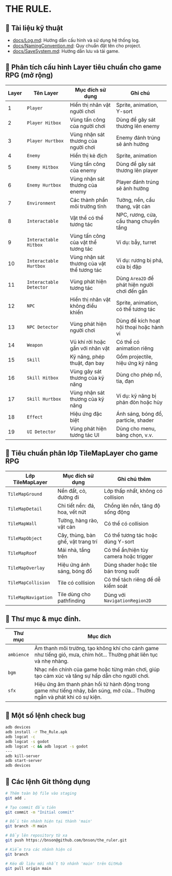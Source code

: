 # THE RULE.


## 📄 Tài liệu kỹ thuật
- [docs/Log.md](./docs/Log.md): Hướng dẫn cấu hình và sử dụng hệ thống log.
- [docs/NamingConvention.md](./docs/NamingConvention.md): Quy chuẩn đặt tên cho project.
- [docs/SaveSystem.md](./docs/SaveSystem.md): Hướng dẫn lưu và tải game.


## 🧩 Phân tích cấu hình Layer tiêu chuẩn cho game RPG (mở rộng)
| Layer | Tên Layer               | Mục đích sử dụng | Ghi chú |
|-------|-------------------------|------------------|--------|
| 1     | `Player`                | Hiển thị nhân vật người chơi | Sprite, animation, Y-sort |
| 2     | `Player Hitbox`         | Vùng tấn công của người chơi | Dùng để gây sát thương lên enemy |
| 3     | `Player Hurtbox`        | Vùng nhận sát thương của người chơi | Enemy đánh trúng sẽ ảnh hưởng |
| 4     | `Enemy`                 | Hiển thị kẻ địch | Sprite, animation |
| 5     | `Enemy Hitbox`          | Vùng tấn công của enemy | Dùng để gây sát thương lên player |
| 6     | `Enemy Hurtbox`         | Vùng nhận sát thương của enemy | Player đánh trúng sẽ ảnh hưởng |
| 7     | `Environment`           | Các thành phần môi trường tĩnh | Tường, nền, cầu thang, vật cản |
| 8     | `Interactable`          | Vật thể có thể tương tác | NPC, rương, cửa, cầu thang chuyển tầng |
| 9     | `Interactable Hitbox`   | Vùng tấn công của vật thể tương tác | Ví dụ: bẫy, turret |
| 10    | `Interactable Hurtbox`  | Vùng nhận sát thương của vật thể tương tác | Ví dụ: rương bị phá, cửa bị đập |
| 11    | `Interactable Detector` | Vùng phát hiện tương tác | Dùng `Area2D` để phát hiện người chơi đến gần |
| 12    | `NPC`                   | Hiển thị nhân vật không điều khiển | Sprite, animation, có thể tương tác |
| 13    | `NPC Detector`          | Vùng phát hiện người chơi | Dùng để kích hoạt hội thoại hoặc hành vi |
| 14    | `Weapon`                | Vũ khí rời hoặc gắn với nhân vật | Có thể có animation riêng |
| 15    | `Skill`                 | Kỹ năng, phép thuật, đạn bay | Gồm projectile, hiệu ứng kỹ năng |
| 16    | `Skill Hitbox`          | Vùng gây sát thương của kỹ năng | Dùng cho phép nổ, tia, đạn |
| 17    | `Skill Hurtbox`         | Vùng nhận sát thương của kỹ năng | Ví dụ: kỹ năng bị phản đòn hoặc hủy |
| 18    | `Effect`                | Hiệu ứng đặc biệt | Ánh sáng, bóng đổ, particle, shader |
| 19    | `UI Detector`           | Vùng phát hiện tương tác UI | Dùng cho menu, bảng chọn, v.v.


## 🧱 Tiêu chuẩn phân lớp TileMapLayer cho game RPG
| Lớp TileMapLayer     | Mục đích sử dụng                         | Ghi chú thêm                              |
|----------------------|------------------------------------------|-------------------------------------------|
| `TileMapGround`      | Nền đất, cỏ, đường đi                    | Lớp thấp nhất, không có collision         |
| `TileMapDetail`      | Chi tiết nền: đá, hoa, vết nứt           | Chồng lên nền, tăng độ sống động          |
| `TileMapWall`        | Tường, hàng rào, vật cản                 | Có thể có collision                       |
| `TileMapObject`      | Cây, thùng, bàn ghế, vật trang trí       | Có thể tương tác hoặc dùng Y-sort         |
| `TileMapRoof`        | Mái nhà, tầng trên                       | Có thể ẩn/hiện tùy camera hoặc trigger    |
| `TileMapOverlay`     | Hiệu ứng ánh sáng, bóng đổ               | Dùng shader hoặc tile bán trong suốt      |
| `TileMapCollision`   | Tile có collision                        | Có thể tách riêng để dễ kiểm soát         |
| `TileMapNavigation`  | Tile dùng cho pathfinding                | Dùng với `NavigationRegion2D`             |

## 🧱 Thư mục & mục đính.
| **Thư mục** | **Mục đích** |
|-------------|--------------|
| `ambience`  | Âm thanh môi trường, tạo không khí cho cảnh game như tiếng gió, mưa, chim hót... Thường phát liên tục và nhẹ nhàng. |
| `bgm`       | Nhạc nền chính của game hoặc từng màn chơi, giúp tạo cảm xúc và tăng sự hấp dẫn cho người chơi. |
| `sfx`       | Hiệu ứng âm thanh phản hồi từ hành động trong game như tiếng nhảy, bắn súng, mở cửa... Thường ngắn và phát khi có sự kiện. |

## 🚀 Một số lệnh check bug
```bash
adb devices
adb install -r The_Rule.apk
adb logcat -c
adb logcat -s godot
adb logcat -c && adb logcat -s godot
---
adb kill-server
adb start-server
adb devices
```

## 🚀 Các lệnh Git thông dụng

```bash
# Thêm toàn bộ file vào staging
git add .

# Tạo commit đầu tiên
git commit -m "Initial commit"

# Đổi tên nhánh hiện tại thành 'main'
git branch -M main

# Đẩy lên repository từ xa
git push https://bnson@github.com/bnson/the_ruler.git

# Kiểm tra các nhánh hiện có
git branch

# Kéo dữ liệu mới nhất từ nhánh 'main' trên GitHub
git pull origin main
